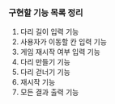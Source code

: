 ### 구현할 기능 목록 정리

1. 다리 길이 입력 기능
2. 사용자가 이동할 칸 입력 기능
3. 게임 재시작 여부 입력 기능
4. 다리 만들기 기능
5. 다리 걷너기 기능
6. 재시작 기능
7. 모든 결과 출력 기능
